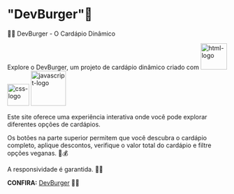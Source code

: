 <h1>"DevBurger"🍔</h1>


<p>🍔🎰 DevBurger - O Cardápio Dinâmico

Explore o DevBurger, um projeto de cardápio dinâmico criado com <img width="60px" src="https://img.shields.io/badge/HTML5-E34F26?style=for-the-badge&logo=html5&logoColor=white" alt="html-logo"/>  <img width="50px" src="https://img.shields.io/badge/CSS3-1572B6?style=for-the-badge&logo=css3&logoColor=white" alt="css-logo"/> <img width="80px" src="https://img.shields.io/badge/JavaScript-F7DF1E?style=for-the-badge&logo=javascript&logoColor=black" alt="javascript-logo"/>

Este site oferece uma experiência interativa onde você pode explorar diferentes opções de cardápios.

Os botões na parte superior permitem que você descubra o cardápio completo, aplique descontos, verifique o valor total do cardápio e filtre opções veganas. 🌱💰

A responsividade é garantida. 📱✨

<b>CONFIRA:</b> <a href="">DevBurger</a> 🍔🔥

</p>
<br>
<br>
